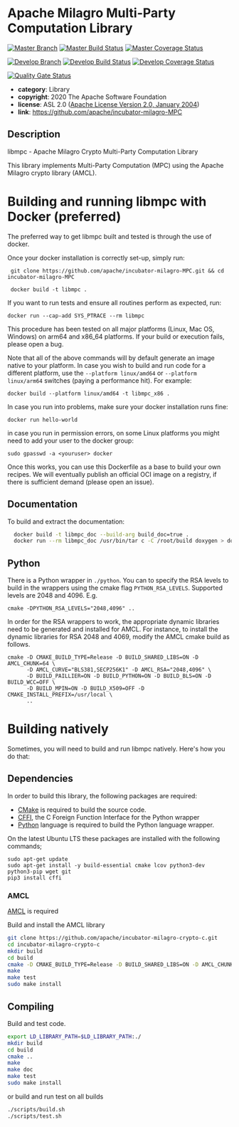 <!--
    Licensed to the Apache Software Foundation (ASF) under one
    or more contributor license agreements.  See the NOTICE file
    distributed with this work for additional information
    regarding copyright ownership.  The ASF licenses this file
    to you under the Apache License, Version 2.0 (the
    "License"); you may not use this file except in compliance
    with the License.  You may obtain a copy of the License at

    http://www.apache.org/licenses/LICENSE-2.0

    Unless required by applicable law or agreed to in writing,
    software distributed under the License is distributed on an
    "AS IS" BASIS, WITHOUT WARRANTIES OR CONDITIONS OF ANY
    KIND, either express or implied.  See the License for the
    specific language governing permissions and limitations
    under the License.
-->

# Apache Milagro Multi-Party Computation Library

[![Master Branch](https://img.shields.io/badge/-master:-gray.svg)](https://github.com/apache/incubator-milagro-MPC/tree/master)
[![Master Build Status](https://travis-ci.org/apache/incubator-milagro-MPC.svg?branch=master)](https://travis-ci.org/apache/incubator-milagro-MPC)
[![Master Coverage Status](https://coveralls.io/repos/github/apache/incubator-milagro-MPC/badge.svg?branch=master)](https://coveralls.io/github/apache/incubator-milagro-MPC?branch=master)

[![Develop Branch](https://img.shields.io/badge/-develop:-gray.svg)](https://github.com/apache/incubator-milagro-MPC/tree/develop)
[![Develop Build Status](https://travis-ci.org/apache/incubator-milagro-MPC.svg?branch=develop)](https://travis-ci.org/apache/incubator-milagro-MPC)
[![Develop Coverage Status](https://coveralls.io/repos/github/apache/incubator-milagro-MPC/badge.svg?branch=develop)](https://coveralls.io/github/apache/incubator-milagro-MPC?branch=develop)

[![Quality Gate Status](https://sonarcloud.io/api/project_badges/measure?project=apache_incubator-milagro-MPC&metric=alert_status)](https://sonarcloud.io/dashboard?id=apache_incubator-milagro-MPC)

* **category**:    Library
* **copyright**:   2020 The Apache Software Foundation
* **license**:     ASL 2.0 ([Apache License Version 2.0, January 2004](http://www.apache.org/licenses/LICENSE-2.0))
* **link**:        https://github.com/apache/incubator-milagro-MPC

## Description

libmpc - Apache Milagro Crypto Multi-Party Computation Library

This library implements Multi-Party Computation (MPC) using the Apache Milagro crypto library (AMCL).

# Building and running libmpc with Docker (preferred)


The preferred way to get libmpc built and tested is through the use of docker.

Once your docker installation is correctly set-up, simply run:
```
 git clone https://github.com/apache/incubator-milagro-MPC.git && cd incubator-milagro-MPC
```
```
 docker build -t libmpc .
```

If you want to run tests and ensure all routines perform as expected, run:
```
docker run --cap-add SYS_PTRACE --rm libmpc
```

This procedure has been tested on all major platforms (Linux, Mac OS, Windows) on arm64 and x86_64 platforms. If your build or execution fails, please open a bug.

Note that all of the above commands will by default generate an image native to your platform. In case you wish to build and run code for a different platform, use the `--platform linux/amd64` or `--platform linux/arm64` switches (paying a performance hit). For example:
```
docker build --platform linux/amd64 -t libmpc_x86 .
```

In case you run into problems, make sure your docker installation runs fine:
```
docker run hello-world
```
in case you run in permission errors, on some Linux platforms you might need to add your user to the docker group:
```
sudo gpasswd -a <youruser> docker
```

Once this works, you can use this Dockerfile as a base to build your own recipes. We will eventually publish an official OCI image on a registry, if there is sufficient demand (please open an issue).


## Documentation

To build and extract the documentation:
```sh
  docker build -t libmpc_doc --build-arg build_doc=true .
  docker run --rm libmpc_doc /usr/bin/tar c -C /root/build doxygen > doxygen.tar
```

## Python

There is a Python wrapper in `./python`.
You can to specify the RSA levels to build in the wrappers using
the cmake flag `PYTHON_RSA_LEVELS`. Supported levels are 2048 and 4096.
E.g.

```
cmake -DPYTHON_RSA_LEVELS="2048,4096" ..
```

In order for the RSA wrappers to work, the appropriate dynamic
libraries need to be generated and installed for AMCL. For instance, to
install the dynamic libraries for RSA 2048 and 4069, modify the AMCL cmake
build as follows.

```
cmake -D CMAKE_BUILD_TYPE=Release -D BUILD_SHARED_LIBS=ON -D AMCL_CHUNK=64 \
      -D AMCL_CURVE="BLS381,SECP256K1" -D AMCL_RSA="2048,4096" \
      -D BUILD_PAILLIER=ON -D BUILD_PYTHON=ON -D BUILD_BLS=ON -D BUILD_WCC=OFF \
      -D BUILD_MPIN=ON -D BUILD_X509=OFF -D CMAKE_INSTALL_PREFIX=/usr/local \
      ..
```


# Building natively

Sometimes, you will need to build and run libmpc natively. Here's how you do that:

## Dependencies

In order to build this library, the following packages are required:

* [CMake](https://cmake.org/) is required to build the source code.
* [CFFI](https://cffi.readthedocs.org/en/release-0.8/), the C Foreign Function Interface for the Python wrapper
* [Python](https://www.python.org/) language is required to build the Python language wrapper.

On the latest Ubuntu LTS these packages are installed with the following commands;

```
sudo apt-get update
sudo apt-get install -y build-essential cmake lcov python3-dev python3-pip wget git
pip3 install cffi
```

### AMCL

[AMCL](https://github.com/apache/incubator-milagro-crypto-c) is required

Build and install the AMCL library

```sh
git clone https://github.com/apache/incubator-milagro-crypto-c.git 
cd incubator-milagro-crypto-c
mkdir build
cd build
cmake -D CMAKE_BUILD_TYPE=Release -D BUILD_SHARED_LIBS=ON -D AMCL_CHUNK=64 -D AMCL_CURVE="BLS381,SECP256K1" -D AMCL_RSA="" -D BUILD_PAILLIER=ON -D BUILD_PYTHON=ON -D BUILD_BLS=ON -D BUILD_WCC=OFF -D BUILD_MPIN=ON -D BUILD_X509=OFF -D CMAKE_INSTALL_PREFIX=/usr/local ..
make
make test
sudo make install
```

## Compiling

Build and test code. 

```sh
export LD_LIBRARY_PATH=$LD_LIBRARY_PATH:./
mkdir build
cd build
cmake ..
make
make doc
make test
sudo make install
```

or build and run test on all builds

```sh
./scripts/build.sh
./scripts/test.sh
```
